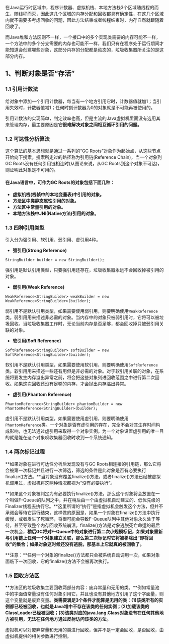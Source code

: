 在Java运行时区域中，程序计数器、虚拟机栈、本地方法栈3个区域随线程的而生，随线程而灭，因此这几个区域的内存分配和回收都具有确定性，在这几个区域内就不需要多考虑回收的问题，因此方法结束或者线程结束时，内存自然就跟随着回收了。

而Java堆和方法区则不一样，一个接口中的多个实现类需要的内存可能不一样，一个方法中的多个分支需要的内存也可能不一样，我们只有在程序处于运行期间才能知道会创建哪些对象，这部分内存的分配都是动态的，垃圾收集器所关注的是这部分内存。

## 1、判断对象是否“存活”

### 1.1 引用计数法

给对象中添加一个引用计数器，每当有一个地方引用它时，计数器值就加1；当引用失效时，计数器值减1；任何时刻计数器为0的对象就是不可能再被使用的。

引用计数法的实现简单，判定效率也高，但是主流的Java虚拟机里面没有选用其来管理内存，最主要原因是**它很难解决对象之间相互循环引用的问题。**

### 1.2 可达性分析算法

这个算法的基本思想就是通过一系列的“GC Roots”对象作为起始点，从这些节点开始向下搜索。搜索所走过的路径称为引用链(Reference Chain)，当一个对象到GC Roots没有任何引用链相连时(从图论来说，从GC Roots到这个对象不可达)，则证明此对象是不可用的。

#### 在Java语言中，可作为GC Roots的对象包括下面几种：

* **虚拟机栈(栈帧中的本地变量表)中引用的对象。**
* **方法区中类静态属性引用的对象。**
* **方法区中常量引用的对象。**
* **本地方法栈中JNI(Native方法)引用的对象。**

### 1.3 四种引用类型

引入分为强引用、软引用、弱引用、虚引用4种。

* **强引用(Strong Reference)**

`StringBuilder builder = new StringBuilder();`

强引用是默认引用类型，只要强引用还存在，垃圾收集器永远不会回收掉被引用的对象。

* **弱引用(Weak Reference)**

`WeakReference<StringBuilder> weakBuilder = new WeakReference<StringBuilder>(builder);`

弱引用不是默认引用类型，如果需要使用弱引用，则要明确使用`WeakReference`类。弱引用用来描述非必需的对象。当内存中的对象只被弱引用时，它将可以被垃圾回收。当垃圾收集器工作时，无论当前内存是否足够，都会回收掉只被弱引用关联的对象。

* **软引用(Soft Reference)**

`SoftReference<StringBuilder> softBuilder = new SoftReference<StringBuilder>(builder);`

软引用不是默认引用类型，如果需要使用软引用，则要明确使用`SoftReference`类。软引用用来描述一些还有用但是非必需的对象。对于软引用关联的对象，在系统将要发生内存溢出异常之前，将会把这些对象列进回收范围之中进行第二次回收。如果这次回收还没有足够的内存，才会抛出内存溢出异常。

* **虚引用(Phantom Reference)**

`PhantomReference<StringBuilder> phantomBuilder = new PhantomReference<StringBuilder>(builder);`

虚引用不是默认引用类型，如果需要使用虚引用，则要明确使用`PhantomReference`类。一个对象是否有虚引用的存在，完全不会对其生存时间构成影响，也无法通过虚引用来取得一个对象实例。为一个对象设置虚引用的唯一目的就是能在这个对象呗收集器回收时收到一个系统通知。

### 1.4 两次标记过程

**如果对象在进行可达性分析后发现没有与GC Roots相连接的引用链，那么它将会被第一次标记并且进行一次筛选，筛选的条件是此对象是否有必要执行finalize()方法。**当对象没有覆盖finalize()方法，或者finalize()方法已经被虚拟机调用过，虚拟机将这两种情况都视为“没有必要执行”。

**如果这个对象被判定为有必要执行finalize()方法，那么这个对象将会放置在一个叫做F-Queue的队列之中，并在稍后由一个由虚拟机自动建立的、低优先级的Finalizer线程去执行它。**这里所谓的“执行”是指虚拟机会触发这个方法，但并不承诺会等待它运行结束，这样做的原因是，如果一个对象在finalize()方法中执行缓慢，或者发生了死循环，将很可能会导致F-Queue队列中其他对象永久处于等待，甚至导致整个内存回收系统崩溃。finalize()方法是对象逃脱死亡命运的最后一次机会，**稍后GC将对F-Queue中的对象进行第二次小规模标记，如果对象重新与引用链上任何一个对象建立关联，那么第二次标记时它将被移除出“即将回收”的集合；如果对象这时候还没有逃脱，那基本上它就真的被回收了。**

**注意：**任何一个对象的finalize()方法都只会被系统自动调用一次，如果对象面临下一次回收，它的finalize()方法不会被再次执行。

### 1.5 回收方法区

**方法区的垃圾收集主要回收两部分内容：废弃常量和无用的类。**例如常量池中的字面值常量没有任何对象引用它，并且也没有其他地方引用了这个字面量，则这个变量就是废弃变量。**类需要满足3个条件才能算是无用的类：(1)该类所有的实例都已经被回收，也就是Java堆中不存在该类的任何实例；(2)加载该类的ClassLoader已经被回收；(3)该类对应的java.lang.Class对象没有在任何其他地方被引用，无法在任何地方通过反射访问该类的方法。**

虚拟机可以对废弃常量和无用的类进行回收，但并不是一定会回收，是否回收，由虚拟机提供的相关参数进行控制。


